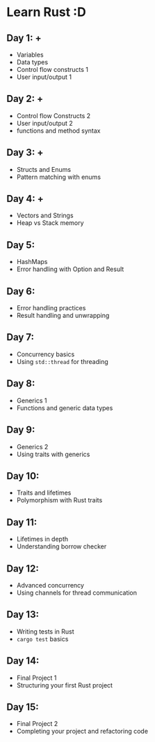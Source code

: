 # Learn Rust :D

## Day 1: +
- Variables
- Data types
- Control flow constructs 1
- User input/output 1

## Day 2: +
- Control flow Constructs 2
- User input/output 2
- functions and method syntax 

## Day 3: +
- Structs and Enums
- Pattern matching with enums

## Day 4: +
- Vectors and Strings
- Heap vs Stack memory

## Day 5:
- HashMaps
- Error handling with Option and Result

## Day 6:
- Error handling practices
- Result handling and unwrapping

## Day 7:
- Concurrency basics
- Using `std::thread` for threading

## Day 8:
- Generics 1
- Functions and generic data types

## Day 9:
- Generics 2
- Using traits with generics

## Day 10:
- Traits and lifetimes
- Polymorphism with Rust traits

## Day 11:
- Lifetimes in depth
- Understanding borrow checker

## Day 12:
- Advanced concurrency
- Using channels for thread communication

## Day 13:
- Writing tests in Rust
- `cargo test` basics

## Day 14:
- Final Project 1
- Structuring your first Rust project

## Day 15:
- Final Project 2
- Completing your project and refactoring code

